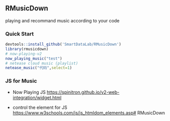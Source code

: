 ## RMusicDown

playing and recommand music according to your code 

### Quick Start

```r
devtools::install_github('SmartDataLab/RMusicDown')
library(rmusicdown)
# now-playing-v2
now_playing_music("test")
# netease cloud music (playlist)
netease_music("代码",select=1)
```

### JS for Music

- Now Playing JS https://spinitron.github.io/v2-web-integration/widget.html

- control the element for JS https://www.w3schools.com/js/js_htmldom_elements.asp# RMusicDown
